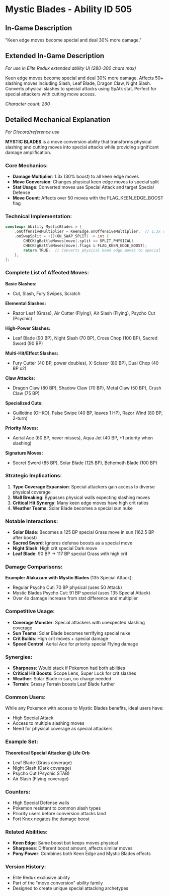 # Mystic Blades - Ability ID 505

## In-Game Description
"Keen edge moves become special and deal 30% more damage."

## Extended In-Game Description
*For use in Elite Redux extended ability UI (280-300 chars max)*

Keen edge moves become special and deal 30% more damage. Affects 50+ slashing moves including Slash, Leaf Blade, Dragon Claw, Night Slash. Converts physical slashes to special attacks using SpAtk stat. Perfect for special attackers with cutting move access.

*Character count: 260*

## Detailed Mechanical Explanation
*For Discord/reference use*

**MYSTIC BLADES** is a move conversion ability that transforms physical slashing and cutting moves into special attacks while providing significant damage amplification.

### Core Mechanics:
- **Damage Multiplier**: 1.3x (30% boost) to all keen edge moves
- **Move Conversion**: Changes physical keen edge moves to special split
- **Stat Usage**: Converted moves use Special Attack and target Special Defense
- **Move Count**: Affects over 50 moves with the FLAG_KEEN_EDGE_BOOST flag

### Technical Implementation:
```c
constexpr Ability MysticBlades = {
    .onOffensiveMultiplier = KeenEdge.onOffensiveMultiplier,  // 1.3x damage boost
    .onSwapSplit = +[](ON_SWAP_SPLIT) -> int {
        CHECK(gBattleMoves[move].split == SPLIT_PHYSICAL)
        CHECK(gBattleMoves[move].flags & FLAG_KEEN_EDGE_BOOST);
        return TRUE;  // Converts physical keen edge moves to special
    },
};
```

### Complete List of Affected Moves:
**Basic Slashes:**
- Cut, Slash, Fury Swipes, Scratch

**Elemental Slashes:**
- Razor Leaf (Grass), Air Cutter (Flying), Air Slash (Flying), Psycho Cut (Psychic)

**High-Power Slashes:**
- Leaf Blade (90 BP), Night Slash (70 BP), Cross Chop (100 BP), Sacred Sword (90 BP)

**Multi-Hit/Effect Slashes:**
- Fury Cutter (40 BP, power doubles), X-Scissor (80 BP), Dual Chop (40 BP x2)

**Claw Attacks:**
- Dragon Claw (80 BP), Shadow Claw (70 BP), Metal Claw (50 BP), Crush Claw (75 BP)

**Specialized Cuts:**
- Guillotine (OHKO), False Swipe (40 BP, leaves 1 HP), Razor Wind (80 BP, 2-turn)

**Priority Moves:**
- Aerial Ace (60 BP, never misses), Aqua Jet (40 BP, +1 priority when slashing)

**Signature Moves:**
- Secret Sword (85 BP), Solar Blade (125 BP), Behemoth Blade (100 BP)

### Strategic Implications:
1. **Type Coverage Expansion**: Special attackers gain access to diverse physical coverage
2. **Wall Breaking**: Bypasses physical walls expecting slashing moves
3. **Critical Hit Synergy**: Many keen edge moves have high crit ratios
4. **Weather Teams**: Solar Blade becomes a special sun nuke

### Notable Interactions:
- **Solar Blade**: Becomes a 125 BP special Grass move in sun (162.5 BP after boost)
- **Sacred Sword**: Ignores defense boosts as a special move
- **Night Slash**: High crit special Dark move
- **Leaf Blade**: 90 BP → 117 BP special Grass with high crit

### Damage Comparisons:
**Example: Alakazam with Mystic Blades** (135 Special Attack):
- Regular Psycho Cut: 70 BP physical (uses 50 Attack)
- Mystic Blades Psycho Cut: 91 BP special (uses 135 Special Attack)
- Over 4x damage increase from stat difference and multiplier

### Competitive Usage:
- **Coverage Monster**: Special attackers with unexpected slashing coverage
- **Sun Teams**: Solar Blade becomes terrifying special nuke
- **Crit Builds**: High crit moves + special damage
- **Speed Control**: Aerial Ace for priority special Flying damage

### Synergies:
- **Sharpness**: Would stack if Pokemon had both abilities
- **Critical Hit Boosts**: Scope Lens, Super Luck for crit slashes
- **Weather**: Solar Blade in sun, no charge needed
- **Terrain**: Grassy Terrain boosts Leaf Blade further

### Common Users:
While any Pokemon with access to Mystic Blades benefits, ideal users have:
- High Special Attack
- Access to multiple slashing moves
- Need for physical coverage as special attackers

### Example Set:
**Theoretical Special Attacker @ Life Orb**
- Leaf Blade (Grass coverage)
- Night Slash (Dark coverage)
- Psycho Cut (Psychic STAB)
- Air Slash (Flying coverage)

### Counters:
- High Special Defense walls
- Pokemon resistant to common slash types
- Priority users before conversion attacks land
- Fort Knox negates the damage boost

### Related Abilities:
- **Keen Edge**: Same boost but keeps moves physical
- **Sharpness**: Different boost amount, affects similar moves
- **Pony Power**: Combines both Keen Edge and Mystic Blades effects

### Version History:
- Elite Redux exclusive ability
- Part of the "move conversion" ability family
- Designed to create unique special attacking archetypes